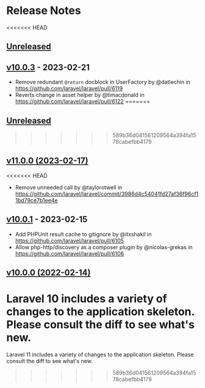 # Release Notes

<<<<<<< HEAD
## [Unreleased](https://github.com/laravel/laravel/compare/v10.0.3...10.x)

## [v10.0.3](https://github.com/laravel/laravel/compare/v10.0.2...v10.0.3) - 2023-02-21

- Remove redundant `@return` docblock in UserFactory by @datlechin in https://github.com/laravel/laravel/pull/6119
- Reverts change in asset helper by @timacdonald in https://github.com/laravel/laravel/pull/6122
=======
## [Unreleased](https://github.com/laravel/laravel/compare/v11.0.0...master)
>>>>>>> 589b36d041561209564a394fa1578cabefbb4179

## [v11.0.0 (2023-02-17)](https://github.com/laravel/laravel/compare/v10.0.2...v11.0.0)

<<<<<<< HEAD
- Remove unneeded call by @taylorotwell in https://github.com/laravel/laravel/commit/3986d4c54041fd27af36f96cf11bd79ce7b1ee4e

## [v10.0.1](https://github.com/laravel/laravel/compare/v10.0.0...v10.0.1) - 2023-02-15

- Add PHPUnit result cache to gitignore by @itxshakil in https://github.com/laravel/laravel/pull/6105
- Allow php-http/discovery as a composer plugin by @nicolas-grekas in https://github.com/laravel/laravel/pull/6106

## [v10.0.0 (2022-02-14)](https://github.com/laravel/laravel/compare/v9.5.2...v10.0.0)

Laravel 10 includes a variety of changes to the application skeleton. Please consult the diff to see what's new.
=======
Laravel 11 includes a variety of changes to the application skeleton. Please consult the diff to see what's new.
>>>>>>> 589b36d041561209564a394fa1578cabefbb4179

